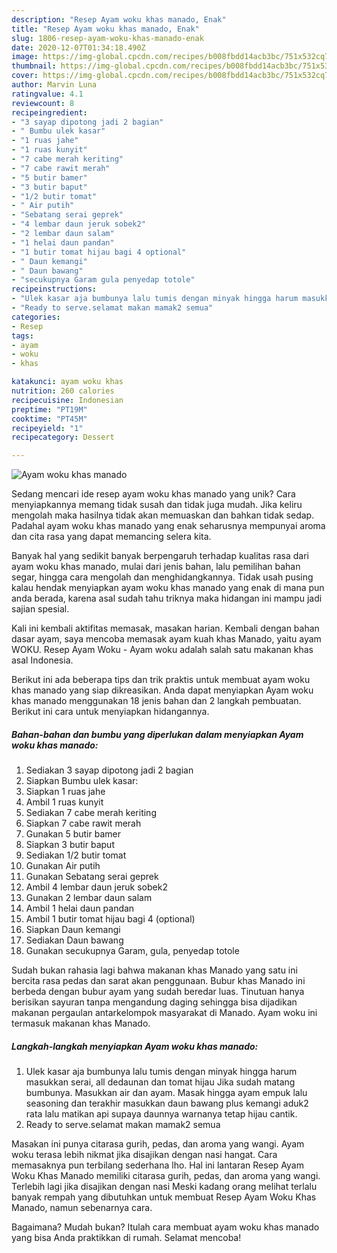 ```yaml
---
description: "Resep Ayam woku khas manado, Enak"
title: "Resep Ayam woku khas manado, Enak"
slug: 1806-resep-ayam-woku-khas-manado-enak
date: 2020-12-07T01:34:18.490Z
image: https://img-global.cpcdn.com/recipes/b008fbdd14acb3bc/751x532cq70/ayam-woku-khas-manado-foto-resep-utama.jpg
thumbnail: https://img-global.cpcdn.com/recipes/b008fbdd14acb3bc/751x532cq70/ayam-woku-khas-manado-foto-resep-utama.jpg
cover: https://img-global.cpcdn.com/recipes/b008fbdd14acb3bc/751x532cq70/ayam-woku-khas-manado-foto-resep-utama.jpg
author: Marvin Luna
ratingvalue: 4.1
reviewcount: 8
recipeingredient:
- "3 sayap dipotong jadi 2 bagian"
- " Bumbu ulek kasar"
- "1 ruas jahe"
- "1 ruas kunyit"
- "7 cabe merah keriting"
- "7 cabe rawit merah"
- "5 butir bamer"
- "3 butir baput"
- "1/2 butir tomat"
- " Air putih"
- "Sebatang serai geprek"
- "4 lembar daun jeruk sobek2"
- "2 lembar daun salam"
- "1 helai daun pandan"
- "1 butir tomat hijau bagi 4 optional"
- " Daun kemangi"
- " Daun bawang"
- "secukupnya Garam gula penyedap totole"
recipeinstructions:
- "Ulek kasar aja bumbunya lalu tumis dengan minyak hingga harum masukkan serai, all dedaunan dan tomat hijau Jika sudah matang bumbunya. Masukkan air dan ayam. Masak hingga ayam empuk lalu seasoning dan terakhir masukkan daun bawang plus kemangi aduk2 rata lalu matikan api supaya daunnya warnanya tetap hijau cantik."
- "Ready to serve.selamat makan mamak2 semua"
categories:
- Resep
tags:
- ayam
- woku
- khas

katakunci: ayam woku khas 
nutrition: 260 calories
recipecuisine: Indonesian
preptime: "PT19M"
cooktime: "PT45M"
recipeyield: "1"
recipecategory: Dessert

---
```



![Ayam woku khas manado](https://img-global.cpcdn.com/recipes/b008fbdd14acb3bc/751x532cq70/ayam-woku-khas-manado-foto-resep-utama.jpg)

Sedang mencari ide resep ayam woku khas manado yang unik? Cara menyiapkannya memang tidak susah dan tidak juga mudah. Jika keliru mengolah maka hasilnya tidak akan memuaskan dan bahkan tidak sedap. Padahal ayam woku khas manado yang enak seharusnya mempunyai aroma dan cita rasa yang dapat memancing selera kita.

Banyak hal yang sedikit banyak berpengaruh terhadap kualitas rasa dari ayam woku khas manado, mulai dari jenis bahan, lalu pemilihan bahan segar, hingga cara mengolah dan menghidangkannya. Tidak usah pusing kalau hendak menyiapkan ayam woku khas manado yang enak di mana pun anda berada, karena asal sudah tahu triknya maka hidangan ini mampu jadi sajian spesial.

Kali ini kembali aktifitas memasak, masakan harian. Kembali dengan bahan dasar ayam, saya mencoba memasak ayam kuah khas Manado, yaitu ayam WOKU. Resep Ayam Woku - Ayam woku adalah salah satu makanan khas asal Indonesia.


Berikut ini ada beberapa tips dan trik praktis untuk membuat ayam woku khas manado yang siap dikreasikan. Anda dapat menyiapkan Ayam woku khas manado menggunakan 18 jenis bahan dan 2 langkah pembuatan. Berikut ini cara untuk menyiapkan hidangannya.

<!--inarticleads1-->

##### Bahan-bahan dan bumbu yang diperlukan dalam menyiapkan Ayam woku khas manado:

1. Sediakan 3 sayap dipotong jadi 2 bagian
1. Siapkan  Bumbu ulek kasar:
1. Siapkan 1 ruas jahe
1. Ambil 1 ruas kunyit
1. Sediakan 7 cabe merah keriting
1. Siapkan 7 cabe rawit merah
1. Gunakan 5 butir bamer
1. Siapkan 3 butir baput
1. Sediakan 1/2 butir tomat
1. Gunakan  Air putih
1. Gunakan Sebatang serai geprek
1. Ambil 4 lembar daun jeruk sobek2
1. Gunakan 2 lembar daun salam
1. Ambil 1 helai daun pandan
1. Ambil 1 butir tomat hijau bagi 4 (optional)
1. Siapkan  Daun kemangi
1. Sediakan  Daun bawang
1. Gunakan secukupnya Garam, gula, penyedap totole


Sudah bukan rahasia lagi bahwa makanan khas Manado yang satu ini bercita rasa pedas dan sarat akan penggunaan. Bubur khas Manado ini berbeda dengan bubur ayam yang sudah beredar luas. Tinutuan hanya berisikan sayuran tanpa mengandung daging sehingga bisa dijadikan makanan pergaulan antarkelompok masyarakat di Manado. Ayam woku ini termasuk makanan khas Manado. 

<!--inarticleads2-->

##### Langkah-langkah menyiapkan Ayam woku khas manado:

1. Ulek kasar aja bumbunya lalu tumis dengan minyak hingga harum masukkan serai, all dedaunan dan tomat hijau Jika sudah matang bumbunya. Masukkan air dan ayam. Masak hingga ayam empuk lalu seasoning dan terakhir masukkan daun bawang plus kemangi aduk2 rata lalu matikan api supaya daunnya warnanya tetap hijau cantik.
1. Ready to serve.selamat makan mamak2 semua


Masakan ini punya citarasa gurih, pedas, dan aroma yang wangi. Ayam woku terasa lebih nikmat jika disajikan dengan nasi hangat. Cara memasaknya pun terbilang sederhana lho. Hal ini lantaran Resep Ayam Woku Khas Manado memiliki citarasa gurih, pedas, dan aroma yang wangi. Terlebih lagi jika disajikan dengan nasi Meski kadang orang melihat terlalu banyak rempah yang dibutuhkan untuk membuat Resep Ayam Woku Khas Manado, namun sebenarnya cara. 

Bagaimana? Mudah bukan? Itulah cara membuat ayam woku khas manado yang bisa Anda praktikkan di rumah. Selamat mencoba!
